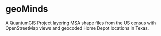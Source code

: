 # geoMinds
A QuantumGIS Project layering MSA shape files from the US census with OpenStreetMap views and geocoded Home Depot locations in Texas.
